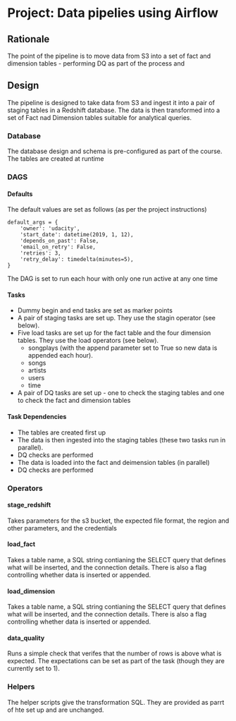 # Project: Data pipelies using Airflow

## Rationale

The point of the pipeline is to move data from S3 into a set of fact and dimension tables - performing DQ  as part of the process and 

## Design

The pipeline is designed to take data from S3 and ingest it into a pair of staging tables in a Redshift database.  The data is then transformed into a set of Fact nad Dimension tables suitable for analytical queries.  

### Database

The database  design and schema is pre-configured as part of the course.  The tables are created at runtime

### DAGS

#### Defaults

The default values are set as follows (as per the project instructions)
```
default_args = {
    'owner': 'udacity',
    'start_date': datetime(2019, 1, 12),
    'depends_on_past': False,
    'email_on_retry': False,
    'retries': 3,
    'retry_delay': timedelta(minutes=5),    
}
```
The DAG is set to run each hour with only one run active at any one time

#### Tasks

- Dummy begin and end tasks are set as marker points
- A pair of staging tasks are set up.  They use the stagin operator (see below).
- Five load tasks are set up for the fact table and the four dimension tables.  They use the load operators (see below).
  - songplays (with the append parameter set to True so new data is appended each hour).
  - songs
  - artists
  - users
  - time
- A pair of DQ tasks are set up - one to check the staging tables and one to check the fact and dimension tables

#### Task Dependencies

- The tables are created first up
- The data is then ingested into the staging tables (these two tasks run in parallel).
- DQ checks are performed
- The data is loaded into the fact and deimension tables (in parallel)
- DQ checks are performed

### Operators

#### stage_redshift

Takes parameters for the s3 bucket, the expected file format,  the region and other parameters, and the credentials

#### load_fact

Takes a table name, a SQL string contianing the SELECT query that defines what will be inserted, and the connection details.  There is also a flag controlling whether data is inserted or appended.

#### load_dimension

Takes a table name, a SQL string contianing the SELECT query that defines what will be inserted, and the connection details.  There is also a flag controlling whether data is inserted or appended.

#### data_quality

Runs a simple check that verifes that the number of rows is above what is expected.  The expectations can be set as part of the task (though they are currently set to 1).

### Helpers

The helper scripts give the transformation SQL.  They are provided as parrt of hte set up and are unchanged.







